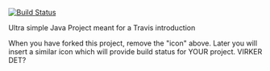 [![Build Status](https://travis-ci.org/por964/travisGettingStarted.svg?branch=master)](https://travis-ci.org/por964/travisGettingStarted)

Ultra simple Java Project meant for a Travis introduction

When you have forked this project, remove the "icon" above. Later you will insert a similar icon which will provide build status for YOUR project.
 VIRKER DET?